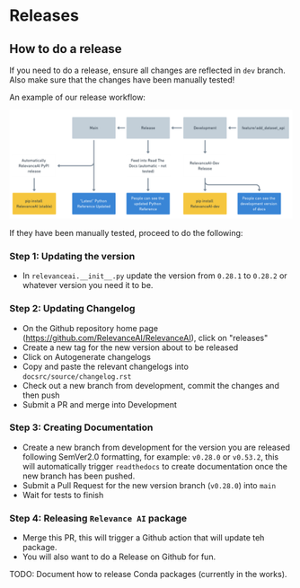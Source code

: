 # Releases 

## How to do a release 

If you need to do a release, ensure all changes are reflected in `dev` branch. 
Also make sure that the changes have been manually tested!

An example of our release workflow:

![Release Workflow](assets/release_workflow.png)

If they have been manually tested, proceed to do the following: 


### Step 1: Updating the version

- In `relevanceai.__init__.py` update the version from `0.28.1` to `0.28.2` or whatever version you need it to be.

### Step 2: Updating Changelog

- On the Github repository home page (https://github.com/RelevanceAI/RelevanceAI), click on "releases"
- Create a new tag for the new version about to be released
- Click on Autogenerate changelogs
- Copy and paste the relevant changelogs into `docsrc/source/changelog.rst`
- Check out a new branch from development, commit the changes and then push
- Submit a PR and merge into Development

### Step 3: Creating Documentation

- Create a new branch from development for the version you are released following SemVer2.0 formatting, for example: `v0.28.0` or `v0.53.2`, this will automatically trigger `readthedocs` to create documentation once the new branch has been pushed.
- Submit a Pull Request for the new version branch (`v0.28.0`) into `main`
- Wait for tests to finish 

### Step 4: Releasing `Relevance AI` package
- Merge this PR, this will trigger a Github action that will update teh package.
- You will also want to do a Release on Github for fun.


TODO: Document how to release Conda packages (currently in the works).
